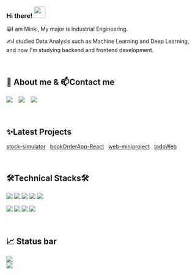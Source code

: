 <div align="left">

### Hi there! <img src="https://raw.githubusercontent.com/MartinHeinz/MartinHeinz/master/wave.gif" width="30px">
😀I am Minki, My major is Industrial Engineering.

  
✍I studied Data Analysis such as Machine Learning and Deep Learning, <br>
  and now I'm studying backend and frontend development.

<br>

## 👀 About me & 📫Contact me
<a href="https://fragrant-nail-ad6.notion.site/Minki-s-Blog-46b2ca76966447ac8eee24e0033ec4d6"><img src="https://img.shields.io/badge/Notion-100000?style=for-the-badge&logo=Notion&logoColor=white"/></a> &nbsp;&nbsp;
<a href="https://minki0415.tistory.com/"><img src="https://img.shields.io/badge/Tech Blog-9B9B9B?style=for-the-badge&logo=GitHub&logoColor=white"/></a> &nbsp;&nbsp;
<a href="mailto:minki5050@gmail.com"><img src="https://img.shields.io/badge/Gmail-D14836?style=for-the-badge&logo=gmail&logoColor=white"/></a>

<br>

## ✨Latest Projects
[stock-simulator](https://github.com/minki0415/stock-simulator)&nbsp;&nbsp;
[bookOrderApp-React](https://github.com/minki0415/bookOrderApp-React.git)&nbsp;&nbsp;
[web-miniproject](https://github.com/minki0415/web-miniproject)&nbsp;&nbsp;
[todoWeb](https://github.com/minki0415/todoWeb)

<br>

## 🛠Technical Stacks🛠

<p>
<img src="https://img.shields.io/badge/Java-007396?&style=flat-square&logo=java&logoColor=white"/> 
<img src="https://img.shields.io/badge/Spring-6DB33F?&style=flat-square&logo=Spring&logoColor=white"/> 
<img src="https://img.shields.io/badge/Python-3766AB?style=flat-square&logo=Python&logoColor=white"/> 
<img src="https://img.shields.io/badge/Oracle-F80000?style=flat-square&logo=Oracle&logoColor=white"/> 
<img src="https://img.shields.io/badge/MySQL-4479A1?style=flat-square&logo=MySQL&logoColor=white"/>
</p>
<p>
<img src="https://img.shields.io/badge/React-45b8d8?style=flat-square&logo=react&logoColor=white" /> 
<img src="https://img.shields.io/badge/JavaScript-323330?style=flat-square&logo=javascript&logoColor=F7DF1E" />
<img src="https://img.shields.io/badge/HTML5-E34F26?&style=flat-square&logo=html5&logoColor=white"/> 
<img src="https://img.shields.io/badge/CSS3-1572B6?style=flat-square&logo=css3&logoColor=white" /> 
</p>


<br>

## 📈 Status bar
<img src="https://github-readme-stats.vercel.app/api?username=minki0415&layout=compact&show_icons=true&theme=vue&hide_border=true"><br>
<img src="https://github-readme-stats.vercel.app/api/top-langs/?username=minki0415&layout=compact&theme=vue&hide_border=true" >
</div>

